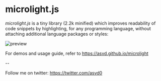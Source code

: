 microlight.js
=============

*microlight.js* is a tiny library (2.2k minified) which improves
 readability of code snippets by highlighting, for any programming
 language, without attaching additional language packages or styles:

![preview](http://asvd.github.io/microlight/microlight-preview-big.png)

 For demos and usage guide, refer to https://asvd.github.io/microlight

--

Follow me on twitter: https://twitter.com/asvd0

